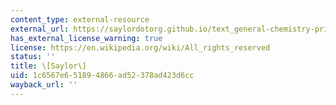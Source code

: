 ```yaml
---
content_type: external-resource
external_url: https://saylordotorg.github.io/text_general-chemistry-principles-patterns-and-applications-v1.0/s05-06-isotopes-and-atomic-masses.html
has_external_license_warning: true
license: https://en.wikipedia.org/wiki/All_rights_reserved
status: ''
title: \[Saylor\]
uid: 1c6567e6-5189-4866-ad52-378ad423d6cc
wayback_url: ''
---
```

